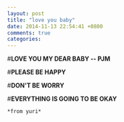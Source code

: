 ```yaml
---
layout: post
title: "love you baby"
date: 2014-11-13 22:54:41 +0800
comments: true
categories: 
---
```

#**LOVE YOU MY DEAR BABY -- PJM**

#**PLEASE BE HAPPY** 

#**DON'T BE WORRY**



#**EVERYTHING IS GOING TO BE OKAY**

	*from yuri*
